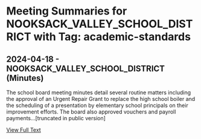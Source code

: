 # Meeting Summaries for NOOKSACK_VALLEY_SCHOOL_DISTRICT with Tag: academic-standards

## 2024-04-18 - NOOKSACK_VALLEY_SCHOOL_DISTRICT (Minutes)

The school board meeting minutes detail several routine matters including the approval of an Urgent Repair Grant to replace the high school boiler and the scheduling of a presentation by elementary school principals on their improvement efforts.  The board also approved vouchers and payroll payments...[truncated in public version]

[View Full Text](https://raw.githubusercontent.com/civiclensllc/WashingtonStateSchoolBoardExplorer/refs/heads/main/data/countries/usa/states/wa/counties/whatcom/school_boards/nooksack_valley_school_district/2024/2024-04-18-minutes.txt)


